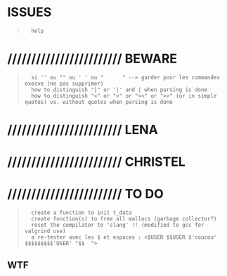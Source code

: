 
#           ISSUES

>       help

# //////////////////////// BEWARE

>		si '' ou "" ou ' ' ou "      " --> garder pour les commandes execve (ne pas supprimer)
>		how to distinguish "|" or '|' and | when parsing is done
>		how to distinguish "<" or ">" or "<<" or ">>" (or in simple quotes) vs. without quotes when parsing is done

# //////////////////////// LENA


# //////////////////////// CHRISTEL

# //////////////////////// TO DO

>		create a function to init t_data
>		create function(s) to free all mallocs (garbage collector?)
>		reset the compilator to 'clang' !! (modified to gcc for valgrind use)
>		a re-tester avec les $ et espaces : <$USER $$USER $'coucou' $$$$$$$$$'USER' "$$  ">




##  WTF


